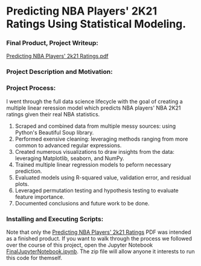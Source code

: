 # Predicting NBA Players' 2K21 Ratings Using Statistical Modeling.
### Final Product, Project Writeup: 
[Predicting NBA Players' 2k21 Ratings.pdf](https://github.com/Hustonb/Predicting-NBA-Players-2K21-Ratings/blob/main/Predicting%20NBA%20Player's%202K21%20Ratings.pdf)

### Project Description and Motivation:


### Project Process:
I went through the full data science lifecycle with the goal of creating a multiple linear reression model which predicts NBA players' NBA 2K21 ratings given their real NBA statistics. 
1. Scraped and combined data from multiple messy sources: using Python's Beautiful Soup library. 
2. Performed exensive cleaning: leveraging methods ranging from more common to advanced regular expressions.
3. Created numerous visualizations to draw insights from the data: leveraging Matplotlib, seaborn, and NumPy.
4. Trained multiple linear regression models to peform necessary prediction.
5. Evaluated models using R-squared value, validation error, and residual plots.
6. Leveraged permutation testing and hypothesis testing to evaluate feature importance.
7. Documented conclusions and future work to be done. 

### Installing and Executing Scripts:
Note that only the [Predicting NBA Players' 2k21 Ratings](https://github.com/Hustonb/Predicting-NBA-Players-2K21-Ratings/blob/main/Predicting%20NBA%20Player's%202K21%20Ratings.pdf) PDF was intended as a finished product. If you want to walk through the process we followed over the course of this project, open the Jupyter Notebook [FinalJupyterNotebook.ipynb](https://github.com/Hustonb/Predicting-NBA-Players-2K21-Ratings/blob/main/FinalJupyterNotebook.ipynb).
The zip file will allow anyone it interests to run this code for themself.

